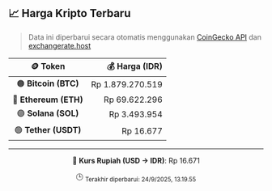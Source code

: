 

<!-- HARGA_KRIPTO -->
## 📈 Harga Kripto Terbaru

> Data ini diperbarui secara otomatis menggunakan [CoinGecko API](https://www.coingecko.com/) dan [exchangerate.host](https://exchangerate.host/)

<div align="center">

| 🪙 Token | 💰 Harga (IDR) |
|:------:|---------------:|
| 🟠 **Bitcoin (BTC)**   | Rp 1.879.270.519 |
| 🔵 **Ethereum (ETH)**  | Rp 69.622.296 |
| 🟣 **Solana (SOL)**    | Rp 3.493.954 |
| 🟢 **Tether (USDT)**   | Rp 16.677 |

---

💱 **Kurs Rupiah (USD → IDR)**: Rp 16.671

🕒 <sub>Terakhir diperbarui: 24/9/2025, 13.19.55</sub>

</div>
<!-- /HARGA_KRIPTO -->